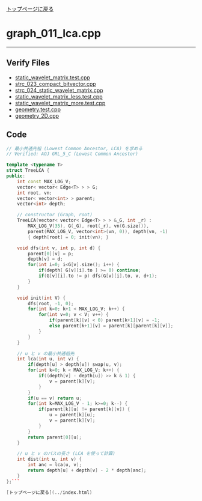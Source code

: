 [トップページに戻る](../index.html)

# graph\_011\_lca.cpp
---

## Verify Files
* [static\_wavelet\_matrix.test.cpp](../verified/static_wavelet_matrix.test.cpp)
* [strc\_023\_compact\_bitvector.cpp](../verified/strc_023_compact_bitvector.cpp)
* [strc\_024\_static\_wavelet\_matrix.cpp](../verified/strc_024_static_wavelet_matrix.cpp)
* [static\_wavelet\_matrix\_less.test.cpp](../verified/static_wavelet_matrix_less.test.cpp)
* [static\_wavelet\_matrix\_more.test.cpp](../verified/static_wavelet_matrix_more.test.cpp)
* [geometry.test.cpp](../verified/geometry.test.cpp)
* [geometry\_2D.cpp](../verified/geometry_2D.cpp)

## Code

```cpp
// 最小共通先祖 (Lowest Common Ancestor, LCA) を求める
// Verified: AOJ GRL_5_C (Lowest Common Ancestor)

template <typename T>
struct TreeLCA {
public:
    int const MAX_LOG_V;
    vector< vector< Edge<T> > > G;
    int root, vn;
    vector< vector<int> > parent;
    vector<int> depth;

    // constructor (Graph, root)
    TreeLCA(vector< vector< Edge<T> > > &_G, int _r) : 
        MAX_LOG_V(35), G(_G), root(_r), vn(G.size()), 
        parent(MAX_LOG_V, vector<int>(vn, 0)), depth(vn, -1)
        { depth[root] = 0; init(vn); }

    void dfs(int v, int p, int d) {
        parent[0][v] = p;
        depth[v] = d;
        for(int i=0; i<G[v].size(); i++) {
            if(depth[ G[v][i].to ] >= 0) continue;
            if(G[v][i].to != p) dfs(G[v][i].to, v, d+1);
        }
    }

    void init(int V) {
        dfs(root, -1, 0);
        for(int k=0; k+1 < MAX_LOG_V; k++) {
            for(int v=0; v < V; v++) {
                if(parent[k][v] < 0) parent[k+1][v] = -1;
                else parent[k+1][v] = parent[k][parent[k][v]];
            }
        }
    }

    // u と v の最小共通祖先
    int lca(int u, int v) {
        if(depth[u] > depth[v]) swap(u, v);
        for(int k=0; k < MAX_LOG_V; k++) {
            if((depth[v] - depth[u]) >> k & 1) {
                v = parent[k][v];
            }
        }
        if(u == v) return u;
        for(int k=MAX_LOG_V - 1; k>=0; k--) {
            if(parent[k][u] != parent[k][v]) {
                u = parent[k][u];
                v = parent[k][v];
            }
        }
        return parent[0][u];
    }

    // u と v のパスの長さ (LCA を使って計算)
    int dist(int u, int v) {
        int anc = lca(u, v);
        return depth[u] + depth[v] - 2 * depth[anc];
    }
};```

[トップページに戻る](../index.html)
